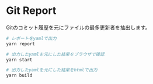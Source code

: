 # Git Report

Gitのコミット履歴を元にファイルの最多更新者を抽出します。

```bash
# レポートをyamlで出力
yarn report

# 出力したyamlを元にした結果をブラウザで確認
yarn start

# 出力したyamlを元にした結果をhtmlで出力
yarn build
```